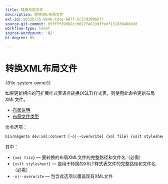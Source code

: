 ```yaml
---
title: 转换布局文件
description: 转换XML布局文件
exl-id: 9852b735-9b4b-43ce-887f-5c37d398bbf7
source-git-commit: 95ffff39d82cc9027fa633dffedf15193040802d
workflow-type: tm+mt
source-wordcount: '82'
ht-degree: 0%

---
```


# 转换XML布局文件

{{file-system-owner}}

如果更新相应的可扩展样式表语言转换(XSLT)样式表，则使用此命令更新布局XML文件。

- [布局说明](https://developer.adobe.com/commerce/frontend-core/guide/layouts/xml-instructions/)
- [布局文件类型](https://developer.adobe.com/commerce/frontend-core/guide/layouts/types/)

命令选项：

```bash
bin/magento dev:xml:convert [-o|--overwrite] {xml file} {xslt stylesheet}
```

其中：

- `{xml file}` — 要转换的布局XML文件的完整路径和文件名（必需）
- `{xslt stylesheet}` — 是用于转换的XSLT样式表文件的完整路径和文件名（必需）
- `-o|--overwrite` — 包含此选项以覆盖现有XML文件
